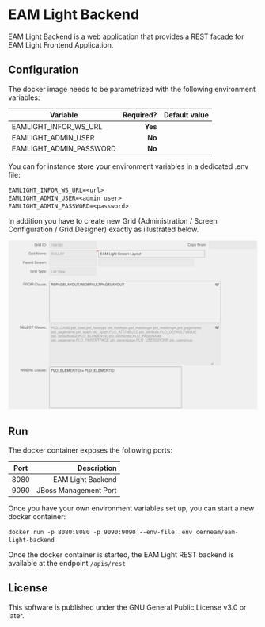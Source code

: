 # EAM Light Backend
EAM Light Backend is a web application that provides a REST facade for EAM Light Frontend Application. 

## Configuration
The docker image needs to be parametrized with the following environment variables:


| Variable        | Required?  | Default value |
| ------------- | -----:|---------:|
| EAMLIGHT_INFOR_WS_URL           | **Yes** |  |
| EAMLIGHT_ADMIN_USER   | **No** |  |
| EAMLIGHT_ADMIN_PASSWORD   | **No** |  |

You can for instance store your environment variables in a dedicated .env file:

```
EAMLIGHT_INFOR_WS_URL=<url>
EAMLIGHT_ADMIN_USER=<admin user>
EAMLIGHT_ADMIN_PASSWORD=<password>

```

In addition you have to create new Grid (Administration / Screen Configuration / Grid Designer) exactly as illustrated below. 

![Alt text](docs/EAMLight_Layout_Grid.png?raw=true "EAM Light Layout Grid")

## Run

The docker container exposes the following ports:

| Port        | Description  |
| ------------- | -----:|
| 8080          | EAM Light Backend | 
| 9090          | JBoss Management Port |

Once you have your own environment variables set up, you can start a new docker container:
```
docker run -p 8080:8080 -p 9090:9090 --env-file .env cerneam/eam-light-backend
``` 

Once the docker container is started, the EAM Light REST backend is available at the endpoint `/apis/rest`

## License
This software is published under the GNU General Public License v3.0 or later.
